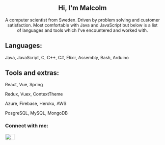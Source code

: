 <h2 align="center">Hi, I'm Malcolm</h2>
<p align="center">A computer scientist from Sweden. Driven by problem solving and customer satisfaction. Most comfortable with Java and JavaScript but below is a list of languages and tools which I've encountered and worked with.</p>




## Languages:
Java, JavaScript, C, C++, C#, Elixir, Assembly, Bash, Arduino


## Tools and extras:
 
 React, Vue, Spring
 
 Redux, Vuex, ContextTheme
 
 Azure, Firebase, Heroku, AWS
 
 PosgreSQL, MySQL, MongoDB
 

  
<h3 align="left">Connect with me:</h3>

<p align="left">
<a href="https://www.linkedin.com/in/malcolm-liljedahl-68715b1b6/" target="blank"><img align="center" src="https://raw.githubusercontent.com/rahuldkjain/github-profile-readme-generator/master/src/images/icons/Social/linked-in-alt.svg" alt="malcolm liljedahl" height="20" width="30" /></a>
</p>


